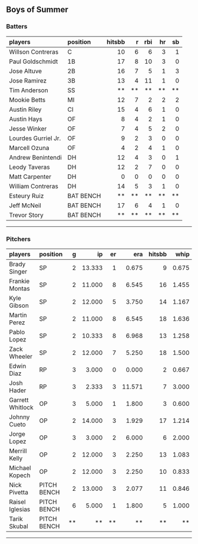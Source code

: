 ## Boys of Summer

### Batters

 
|players             |position  | hitsbb|  r| rbi| hr| sb| 
|:-------------------|:---------|------:|--:|---:|--:|--:| 
|Willson Contreras   |C         |     10|  6|   6|  3|  1| 
|Paul Goldschmidt    |1B        |     17|  8|  10|  3|  0| 
|Jose Altuve         |2B        |     16|  7|   5|  1|  3| 
|Jose Ramirez        |3B        |     13|  4|  11|  1|  0| 
|Tim Anderson        |SS        |     **| **|  **| **| **| 
|Mookie Betts        |MI        |     12|  7|   2|  2|  2| 
|Austin Riley        |CI        |     15|  4|   6|  1|  0| 
|Austin Hays         |OF        |      8|  4|   2|  1|  0| 
|Jesse Winker        |OF        |      7|  4|   5|  2|  0| 
|Lourdes Gurriel Jr. |OF        |      9|  2|   3|  0|  0| 
|Marcell Ozuna       |OF        |      4|  2|   4|  1|  0| 
|Andrew Benintendi   |DH        |     12|  4|   3|  0|  1| 
|Leody Taveras       |DH        |     12|  2|   7|  0|  0| 
|Matt Carpenter      |DH        |      0|  0|   0|  0|  0| 
|William Contreras   |DH        |     14|  5|   3|  1|  0| 
|Esteury Ruiz        |BAT BENCH |     **| **|  **| **| **| 
|Jeff McNeil         |BAT BENCH |     17|  6|   4|  1|  0| 
|Trevor Story        |BAT BENCH |     **| **|  **| **| **| 


* * *

### Pitchers

 
|players          |position    |  g|     ip| er|    era| hitsbb|  whip| so|  w| sv| 
|:----------------|:-----------|--:|------:|--:|------:|------:|-----:|--:|--:|--:| 
|Brady Singer     |SP          |  2| 13.333|  1|  0.675|      9| 0.675| 13|  2|  0| 
|Frankie Montas   |SP          |  2| 11.000|  8|  6.545|     16| 1.455|  6|  0|  0| 
|Kyle Gibson      |SP          |  2| 12.000|  5|  3.750|     14| 1.167| 14|  1|  0| 
|Martin Perez     |SP          |  2| 11.000|  8|  6.545|     18| 1.636|  9|  0|  0| 
|Pablo Lopez      |SP          |  2| 10.333|  8|  6.968|     13| 1.258|  6|  0|  0| 
|Zack Wheeler     |SP          |  2| 12.000|  7|  5.250|     18| 1.500| 13|  1|  0| 
|Edwin Diaz       |RP          |  3|  3.000|  0|  0.000|      2| 0.667|  5|  0|  1| 
|Josh Hader       |RP          |  3|  2.333|  3| 11.571|      7| 3.000|  3|  0|  0| 
|Garrett Whitlock |OP          |  3|  5.000|  1|  1.800|      3| 0.600|  6|  1|  1| 
|Johnny Cueto     |OP          |  2| 14.000|  3|  1.929|     17| 1.214|  7|  1|  0| 
|Jorge Lopez      |OP          |  3|  3.000|  2|  6.000|      6| 2.000|  2|  0|  1| 
|Merrill Kelly    |OP          |  2| 12.000|  3|  2.250|     13| 1.083| 13|  0|  0| 
|Michael Kopech   |OP          |  2| 12.000|  3|  2.250|     10| 0.833| 13|  0|  0| 
|Nick Pivetta     |PITCH BENCH |  2| 13.000|  3|  2.077|     11| 0.846| 11|  1|  0| 
|Raisel Iglesias  |PITCH BENCH |  6|  5.000|  1|  1.800|      5| 1.000|  4|  0|  1| 
|Tarik Skubal     |PITCH BENCH | **|     **| **|     **|     **|    **| **| **| **| 


* * *


